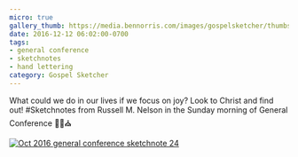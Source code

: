 ```yaml
---
micro: true
gallery_thumb: https://media.bennorris.com/images/gospelsketcher/thumbs/oct-16-4-nelson.jpg
date: 2016-12-12 06:02:00-0700
tags:
- general conference
- sketchnotes
- hand lettering
category: Gospel Sketcher
---
```


What could we do in our lives if we focus on joy? Look to Christ and find out!
#Sketchnotes from Russell M. Nelson  in the Sunday morning of General Conference ✍🏼⛪️

[![Oct 2016 general conference sketchnote 24](https://media.bennorris.com/images/gospelsketcher/general-conference/oct-2016/oct-16-4-nelson.jpg)](https://media.bennorris.com/images/gospelsketcher/general-conference/oct-2016/oct-16-4-nelson.jpg)